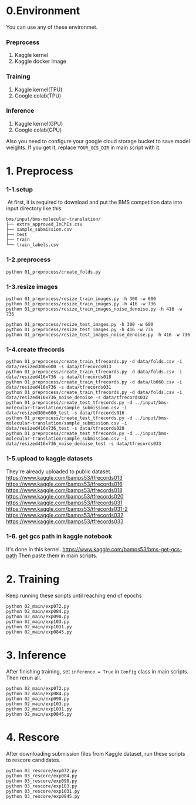 # 0.Environment
You can use any of these environmet.
### Preprocess
1. Kaggle kernel
2. Kaggle docker image

### Training
1. Kaggle kernel(TPU)
2. Google colab(TPU)

### Inference
1. Kaggle kernel(GPU)
2. Google colab(GPU)

Also you need to configure your google cloud storage bucket to save model weights.
If you get it, replace ```YOUR_GCS_DIR``` in main script with it.

# 1. Preprocess

### 1-1.setup
​
At first, it is required to download and put the BMS competition data into input directory like this:
​
```
bms/input/bms-molecular-translation/
├── extra_approved_InChIs.csv
├── sample_submission.csv
├── test
├── train
└── train_labels.csv
```

### 1-2.preprocess
```
python 01_preprocess/create_folds.py
```

### 1-3.resize images
```
python 01_preprocess/resize_train_images.py -h 300 -w 600
python 01_preprocess/resize_train_images.py -h 416 -w 736
python 01_preprocess/resize_train_images_noise_denoise.py -h 416 -w 736

python 01_preprocess/resize_test_images.py -h 300 -w 600
python 01_preprocess/resize_test_images.py -h 416 -w 736
python 01_preprocess/resize_test_images_noise_denoise.py -h 416 -w 736

```

### 1-4.create tfrecords
```
python 01_preprocess/create_train_tfrecords.py -d data/folds.csv -i data/resized300x600 -s data/tfrecords013
python 01_preprocess/create_train_tfrecords.py -d data/folds.csv -i data/resized416x736 -s data/tfrecords018
python 01_preprocess/create_train_tfrecords.py -d data/lb060.csv -i data/resized416x736 -s data/tfrecords031
python 01_preprocess/create_train_tfrecords.py -d data/folds.csv -i data/resized416x736_noise_denoise -s data/tfrecords032
python 01_preprocess/create_test_tfrecords.py -d ../input/bms-molecular-translation/sample_submission.csv -i data/resized300x600_test -s data/tfrecords016
python 01_preprocess/create_test_tfrecords.py -d ../input/bms-molecular-translation/sample_submission.csv -i data/resized416x736_test -s data/tfrecords020
python 01_preprocess/create_test_tfrecords.py -d ../input/bms-molecular-translation/sample_submission.csv -i data/resized416x736_noise_denoise_test -s data/tfrecords033
```

### 1-5.upload to kaggle datasets
They're already uploaded to public dataset.  
https://www.kaggle.com/bamps53/tfrecords013  
https://www.kaggle.com/bamps53/tfrecords016  
https://www.kaggle.com/bamps53/tfrecords018  
https://www.kaggle.com/bamps53/tfrecords020  
https://www.kaggle.com/bamps53/tfrecords031
https://www.kaggle.com/bamps53/tfrecords031-2
https://www.kaggle.com/bamps53/tfrecords032  
https://www.kaggle.com/bamps53/tfrecords033  

### 1-6. get gcs path in kaggle notebook
It's done in this kernel.
https://www.kaggle.com/bamps53/bms-get-gcs-path
Then paste them in main scripts.

# 2. Training
Keep running these scripts until reaching end of epochs
```
python 02_main/exp072.py
python 02_main/exp084.py
python 02_main/exp090.py
python 02_main/exp103.py
python 02_main/exp1031.py
python 02_main/exp0845.py
```

# 3. Inference
After finishing training, set ```inference = True``` in ```Config``` class in main scripts.
Then rerun all.
```
python 02_main/exp072.py
python 02_main/exp084.py
python 02_main/exp090.py
python 02_main/exp103.py
python 02_main/exp1031.py
python 02_main/exp0845.py
```

# 4. Rescore
After downloading submission files from Kaggle dataset, run these scripts to rescore candidates.
```
python 03_rescore/exp072.py
python 03_rescore/exp084.py
python 03_rescore/exp090.py
python 03_rescore/exp103.py
python 03_rescore/exp1031.py
python 03_rescore/exp0845.py
```